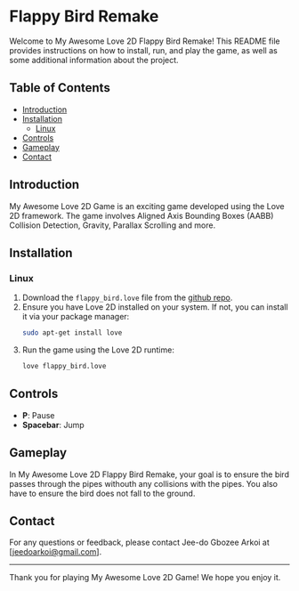 # Flappy Bird Remake

Welcome to My Awesome Love 2D Flappy Bird Remake!
This README file provides instructions on how to install, run, and play the game, as well as some additional information about the project.

## Table of Contents

-   [Introduction](#introduction)
-   [Installation](#installation)
    -   [Linux](#linux)
-   [Controls](#controls)
-   [Gameplay](#gameplay)
-   [Contact](#contact)

## Introduction

My Awesome Love 2D Game is an exciting game developed using the Love 2D framework.
The game involves Aligned Axis Bounding Boxes (AABB) Collision Detection, Gravity, Parallax Scrolling and more.

## Installation

### Linux

1. Download the `flappy_bird.love` file from the [github repo](https://github.com/galakpaigates/flappy_bird).
2. Ensure you have Love 2D installed on your system. If not, you can install it via your package manager:
    ```bash
    sudo apt-get install love
    ```
3. Run the game using the Love 2D runtime:
    ```bash
    love flappy_bird.love
    ```

## Controls

-   **P**: Pause
-   **Spacebar**: Jump

## Gameplay

In My Awesome Love 2D Flappy Bird Remake, your goal is to ensure the bird passes through the pipes withouth any collisions with the pipes.
You also have to ensure the bird does not fall to the ground.

## Contact

For any questions or feedback, please contact Jee-do Gbozee Arkoi at [jeedoarkoi@gmail.com].

---

Thank you for playing My Awesome Love 2D Game! We hope you enjoy it.
